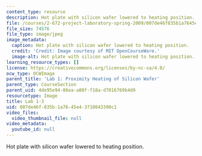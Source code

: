 ```yaml
---
content_type: resource
description: Hot plate with silicon wafer lowered to heating position.
file: /courses/2-672-project-laboratory-spring-2009/007de46f835b1a7645e43710043390c1_lab1-3.jpg
file_size: 74576
file_type: image/jpeg
image_metadata:
  caption: Hot plate with silicon wafer lowered to heating position.
  credit: 'Credit: Image courtesy of MIT OpenCourseWare.'
  image-alt: Hot plate with silicon wafer lowered to heating position.
learning_resource_types: []
license: https://creativecommons.org/licenses/by-nc-sa/4.0/
ocw_type: OCWImage
parent_title: 'Lab 1: Proximity Heating of Silicon Wafer'
parent_type: CourseSection
parent_uid: 4de95e94-86ea-a80f-f18a-d7016769b4d9
resourcetype: Image
title: Lab 1-3
uid: 007de46f-835b-1a76-45e4-3710043390c1
video_files:
  video_thumbnail_file: null
video_metadata:
  youtube_id: null
---
```

Hot plate with silicon wafer lowered to heating position.